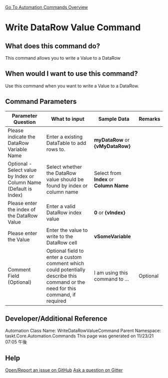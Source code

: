 <!--TITLE: Write DataRow Value Command -->
<!-- SUBTITLE: a command in the DataTable Commands group. -->
[Go To Automation Commands Overview](/automation-commands.md)


# Write DataRow Value Command


## What does this command do?
This command allows you to write a Value to a DataRow


## When would I want to use this command?
Use this command when you want to write a Value to a DataRow.


## Command Parameters
| Parameter Question   	| What to input  	|  Sample Data 	| Remarks  	|
| ---                    | ---               | ---           | ---       |
|Please indicate the DataRow Variable Name|Enter a existing DataTable to add rows to.|**myDataRow** or **{vMyDataRow}**||
|Optional - Select value by Index or Column Name (Default is Index)|Select whether the DataRow value should be found by index or column name|Select from **Index** or **Column Name**||
|Please enter the index of the DataRow Value|Enter a valid DataRow index value|**0** or **{vIndex}**||
|Please enter the Value|Enter the value to write to the DataRow cell|**vSomeVariable**||
|Comment Field (Optional)|Optional field to enter a custom comment which could potentially describe this command or the need for this command, if required|I am using this command to ...|Optional|












## Developer/Additional Reference
Automation Class Name: WriteDataRowValueCommand
Parent Namespace: taskt.Core.Automation.Commands
This page was generated on 11/23/21 07:05 午後


## Help
[Open/Report an issue on GitHub](https://github.com/saucepleez/taskt/issues/new)
[Ask a question on Gitter](https://gitter.im/taskt-rpa/Lobby)

